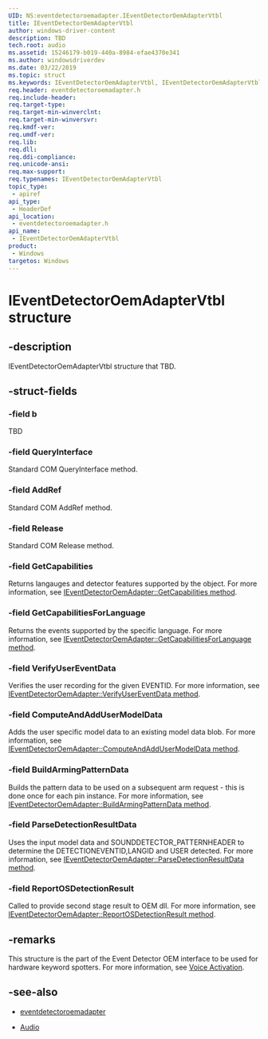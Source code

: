 ```yaml
---
UID: NS:eventdetectoroemadapter.IEventDetectorOemAdapterVtbl
title: IEventDetectorOemAdapterVtbl
author: windows-driver-content
description: TBD
tech.root: audio
ms.assetid: 15246179-b019-440a-8984-efae4370e341
ms.author: windowsdriverdev
ms.date: 03/22/2019
ms.topic: struct
ms.keywords: IEventDetectorOemAdapterVtbl, IEventDetectorOemAdapterVtbl, 
req.header: eventdetectoroemadapter.h
req.include-header:
req.target-type:
req.target-min-winverclnt:
req.target-min-winversvr:
req.kmdf-ver:
req.umdf-ver:
req.lib:
req.dll:
req.ddi-compliance:
req.unicode-ansi:
req.max-support:
req.typenames: IEventDetectorOemAdapterVtbl
topic_type: 
 - apiref
api_type: 
 - HeaderDef
api_location: 
 - eventdetectoroemadapter.h
api_name: 
 - IEventDetectorOemAdapterVtbl
product: 
 - Windows
targetos: Windows
---
```


# IEventDetectorOemAdapterVtbl structure

## -description

IEventDetectorOemAdapterVtbl structure that TBD.

## -struct-fields

### -field b
 
TBD

### -field QueryInterface

Standard COM QueryInterface method.
 
### -field AddRef

Standard COM AddRef method.
 
### -field Release

Standard COM Release method.
 
### -field GetCapabilities

Returns langauges and detector features supported by the object. For more information, see [IEventDetectorOemAdapter::GetCapabilities method](nf-eventdetectoroemadapter-ieventdetectoroemadapter-getcapabilities.md).
 
### -field GetCapabilitiesForLanguage

Returns the events supported by the specific language. For more information, see [IEventDetectorOemAdapter::GetCapabilitiesForLanguage method](nf-eventdetectoroemadapter-ieventdetectoroemadapter-getcapabilitiesforlanguage.md).
 
### -field VerifyUserEventData

Verifies the user recording for the given EVENTID. For more information, see [IEventDetectorOemAdapter::VerifyUserEventData method](nf-eventdetectoroemadapter-ieventdetectoroemadapter-verifyusereventdata.md).
 
### -field ComputeAndAddUserModelData

Adds the user specific model data to an existing model data blob. For more information, see [IEventDetectorOemAdapter::ComputeAndAddUserModelData method](nf-eventdetectoroemadapter-ieventdetectoroemadapter-computeandaddusermodeldata.md).
 
### -field BuildArmingPatternData
Builds the pattern data to be used on a subsequent arm request - this is done once for each pin instance. For more information, see [IEventDetectorOemAdapter::BuildArmingPatternData method](nf-eventdetectoroemadapter-ieventdetectoroemadapter-buildarmingpatterndata.md).
 
### -field ParseDetectionResultData
Uses the input model data and SOUNDDETECTOR_PATTERNHEADER to determine the DETECTIONEVENTID,LANGID and USER detected.
For more information, see [IEventDetectorOemAdapter::ParseDetectionResultData method](nf-eventdetectoroemadapter-ieventdetectoroemadapter-parsedetectionresultdata.md).
 
### -field ReportOSDetectionResult
Called to provide second stage result to OEM dll. For more information, see [IEventDetectorOemAdapter::ReportOSDetectionResult method](nf-eventdetectoroemadapter-ieventdetectoroemadapter-reportosdetectionresult.md).


## -remarks

This structure is the part of the Event Detector OEM interface to be used for hardware keyword spotters. For more information, see [Voice Activation](https://docs.microsoft.com/windows-hardware/drivers/audio/voice-activation).

## -see-also

- [eventdetectoroemadapter](../eventdetectoroemadapter/index.md)

- [Audio](../_audio/index.md)